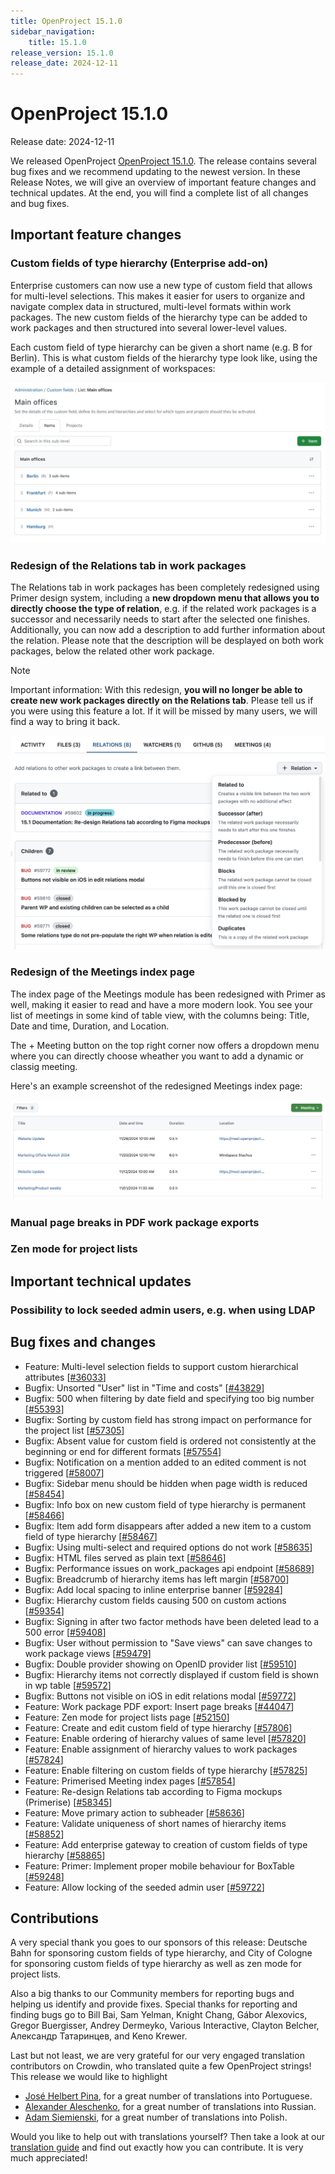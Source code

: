 ```yaml
---
title: OpenProject 15.1.0
sidebar_navigation:
    title: 15.1.0
release_version: 15.1.0
release_date: 2024-12-11
---
```


# OpenProject 15.1.0

Release date: 2024-12-11

We released OpenProject [OpenProject 15.1.0](https://community.openproject.org/versions/2122). The release contains several bug fixes and we recommend updating to the newest version.
In these Release Notes, we will give an overview of important feature changes and technical updates. At the end, you will find a complete list of all changes and bug fixes.

## Important feature changes

### Custom fields of type hierarchy (Enterprise add-on)

Enterprise customers can now use a new type of custom field that allows for multi-level selections. This makes it easier for users to organize and navigate complex data in structured, multi-level formats within work packages. The new custom fields of the hierarchy type can be added to work packages and then structured into several lower-level values.

Each custom field of type hierarchy can be given a short name (e.g. B for Berlin). This is what custom fields of the hierarchy type look like, using the example of a detailed assignment of workspaces:

![Example screenshot of custom fields of type hiearchy, displaying different cities as main offices](openproject-15-1-custom-field-hierarchy.jpg)

### Redesign of the Relations tab in work packages

The Relations tab in work packages has been completely redesigned using Primer design system, including a **new dropdown menu that allows you to directly choose the type of relation**, e.g. if the related work packages is a successor and necessarily needs to start after the selected one finishes. Additionally, you can now add a description to add further information about the relation. Please note that the description will be desplayed on both work packages, below the related other work package.

> [!NOTE]
> Important information: With this redesign, **you will no longer be able to create new work packages directly on the Relations tab**. Please tell us if you were using this feature a lot. If it will be missed by many users, we will find a way to bring it back.

![Screenshot showing the new Relations tab in a work package](openproject-15-1-relations.png)

### Redesign of the Meetings index page

The index page of the Meetings module has been redesigned with Primer as well, making it easier to read and have a more modern look. You see your list of meetings in some kind of table view, with the columns being: Title, Date and time, Duration, and Location.

The + Meeting button on the top right corner now offers a dropdown menu where you can directly choose wheather you want to add a dynamic or classig meeting.

Here's an example screenshot of the redesigned Meetings index page:

![Example screenshot of the redesigned Meetings index page](openproject-15-1-meetings.png)

### Manual page breaks in PDF work package exports

### Zen mode for project lists


## Important technical updates

### Possibility to lock seeded admin users, e.g. when using LDAP

<!--more-->

## Bug fixes and changes

<!-- Warning: Anything within the below lines will be automatically removed by the release script -->
<!-- BEGIN AUTOMATED SECTION -->

- Feature: Multi-level selection fields to support custom hierarchical attributes \[[#36033](https://community.openproject.org/wp/36033)\]
- Bugfix: Unsorted &quot;User&quot; list in &quot;Time and costs&quot; \[[#43829](https://community.openproject.org/wp/43829)\]
- Bugfix: 500 when filtering by date field and specifying too big number \[[#55393](https://community.openproject.org/wp/55393)\]
- Bugfix: Sorting by custom field has strong impact on performance for the project list \[[#57305](https://community.openproject.org/wp/57305)\]
- Bugfix: Absent value for custom field is ordered not consistently at the beginning or end for different formats \[[#57554](https://community.openproject.org/wp/57554)\]
- Bugfix: Notification on a mention added to an edited comment is not triggered \[[#58007](https://community.openproject.org/wp/58007)\]
- Bugfix: Sidebar menu should be hidden when page width is reduced \[[#58454](https://community.openproject.org/wp/58454)\]
- Bugfix: Info box on new custom field of type hierarchy is permanent \[[#58466](https://community.openproject.org/wp/58466)\]
- Bugfix: Item add form disappears after added a new item to a custom field of type hierarchy \[[#58467](https://community.openproject.org/wp/58467)\]
- Bugfix: Using multi-select and required options do not work \[[#58635](https://community.openproject.org/wp/58635)\]
- Bugfix: HTML files served as plain text \[[#58646](https://community.openproject.org/wp/58646)\]
- Bugfix: Performance issues on work\_packages api endpoint \[[#58689](https://community.openproject.org/wp/58689)\]
- Bugfix: Breadcrumb of hierarchy items has left margin \[[#58700](https://community.openproject.org/wp/58700)\]
- Bugfix: Add local spacing to inline enterprise banner \[[#59284](https://community.openproject.org/wp/59284)\]
- Bugfix: Hierarchy custom fields causing 500 on custom actions \[[#59354](https://community.openproject.org/wp/59354)\]
- Bugfix: Signing in after two factor methods have been deleted lead to a 500 error \[[#59408](https://community.openproject.org/wp/59408)\]
- Bugfix: User without permission to &quot;Save views&quot; can save changes to work package views \[[#59479](https://community.openproject.org/wp/59479)\]
- Bugfix: Double provider showing on OpenID provider list \[[#59510](https://community.openproject.org/wp/59510)\]
- Bugfix: Hierarchy items not correctly displayed if custom field is shown in wp table \[[#59572](https://community.openproject.org/wp/59572)\]
- Bugfix: Buttons not visible on iOS in edit relations modal \[[#59772](https://community.openproject.org/wp/59772)\]
- Feature: Work package PDF export: Insert page breaks \[[#44047](https://community.openproject.org/wp/44047)\]
- Feature: Zen mode for project lists page \[[#52150](https://community.openproject.org/wp/52150)\]
- Feature: Create and edit custom field of type hierarchy \[[#57806](https://community.openproject.org/wp/57806)\]
- Feature: Enable ordering of hierarchy values of same level \[[#57820](https://community.openproject.org/wp/57820)\]
- Feature: Enable assignment of hierarchy values to work packages \[[#57824](https://community.openproject.org/wp/57824)\]
- Feature: Enable filtering on custom fields of type hierarchy \[[#57825](https://community.openproject.org/wp/57825)\]
- Feature: Primerised Meeting index pages \[[#57854](https://community.openproject.org/wp/57854)\]
- Feature: Re-design Relations tab according to  Figma mockups (Primerise) \[[#58345](https://community.openproject.org/wp/58345)\]
- Feature: Move primary action to subheader \[[#58636](https://community.openproject.org/wp/58636)\]
- Feature: Validate uniqueness of short names of hierarchy items \[[#58852](https://community.openproject.org/wp/58852)\]
- Feature: Add enterprise gateway to creation of custom fields of type hierarchy \[[#58865](https://community.openproject.org/wp/58865)\]
- Feature: Primer: Implement proper mobile behaviour for BoxTable \[[#59248](https://community.openproject.org/wp/59248)\]
- Feature: Allow locking of the seeded admin user \[[#59722](https://community.openproject.org/wp/59722)\]

<!-- END AUTOMATED SECTION -->
<!-- Warning: Anything above this line will be automatically removed by the release script -->

## Contributions

A very special thank you goes to our sponsors of this release: Deutsche Bahn for sponsoring custom fields of type hierarchy, and City of Cologne for sponsoring custom fields of type hierarchy as well as zen mode for project lists.

Also a big thanks to our Community members for reporting bugs and helping us identify and provide fixes. Special thanks for reporting and finding bugs go to Bill Bai, Sam Yelman, Knight Chang, Gábor Alexovics, Gregor Buergisser, Andrey Dermeyko, Various Interactive, Clayton Belcher, Александр Татаринцев, and Keno Krewer.

Last but not least, we are very grateful for our very engaged translation contributors on Crowdin, who translated quite a few OpenProject strings! This release we would like to highlight
- [José Helbert Pina](https://crowdin.com/profile/GZTranslations), for a great number of translations into Portuguese.
- [Alexander Aleschenko](https://crowdin.com/profile/top4ek), for a great number of translations into Russian.
- [Adam Siemienski](https://crowdin.com/profile/siemienas), for a great number of translations into Polish.

Would you like to help out with translations yourself? Then take a look at our [translation guide](../../contributions-guide/translate-openproject/) and find out exactly how you can contribute. It is very much appreciated!